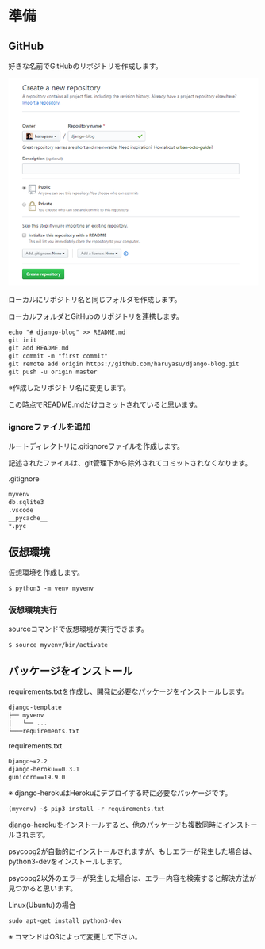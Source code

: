 # 準備

## GitHub

好きな名前でGitHubのリポジトリを作成します。

![GitHub](../img/github.png)

ローカルにリポジトリ名と同じフォルダを作成します。

ローカルフォルダとGitHubのリポジトリを連携します。
```
echo "# django-blog" >> README.md
git init
git add README.md
git commit -m "first commit"
git remote add origin https://github.com/haruyasu/django-blog.git
git push -u origin master
```
※作成したリポジトリ名に変更します。

この時点でREADME.mdだけコミットされていると思います。

### ignoreファイルを追加

ルートディレクトリに.gitignoreファイルを作成します。

記述されたファイルは、git管理下から除外されてコミットされなくなります。

.gitignore
```
myvenv
db.sqlite3
.vscode
__pycache__
*.pyc
```

## 仮想環境

仮想環境を作成します。

```
$ python3 -m venv myvenv
```
### 仮想環境実行

sourceコマンドで仮想環境が実行できます。

```
$ source myvenv/bin/activate
```

## パッケージをインストール

requirements.txtを作成し、開発に必要なパッケージをインストールします。

```
django-template
├── myvenv
│   └── ...
└───requirements.txt
```

requirements.txt
```
Django~=2.2
django-heroku==0.3.1
gunicorn==19.9.0
```
※ django-herokuはHerokuにデプロイする時に必要なパッケージです。

```
(myvenv) ~$ pip3 install -r requirements.txt
```

django-herokuをインストールすると、他のパッケージも複数同時にインストールされます。

psycopg2が自動的にインストールされますが、もしエラーが発生した場合は、python3-devをインストールします。

psycopg2以外のエラーが発生した場合は、エラー内容を検索すると解決方法が見つかると思います。

Linux(Ubuntu)の場合
```
sudo apt-get install python3-dev
```
※ コマンドはOSによって変更して下さい。
